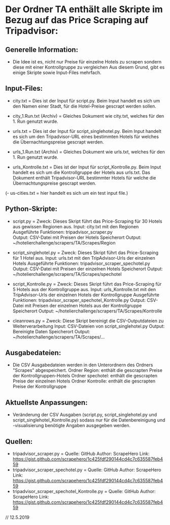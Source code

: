 # Der Ordner TA enthält alle Skripte im Bezug auf das Price Scraping auf Tripadvisor:


## Generelle Information:
- Die Idee ist es, nicht nur Preise für einzelne Hotels zu scrapen sondern diese mit einer Kontrollgruppe zu vergleichen
  Aus diesem Grund, gibt es einige Skripte sowie Input-Files mehrfach.

## Input-Files:
- city.txt = 
			Dies ist der Input für script.py. Beim Input handelt es sich um den Namen einer Stadt, für die Hotel-Preise gescrapt werden sollen.

- city_1.Run.txt (Archiv) = 
			Gleiches Dokument wie city.txt, welches für den 1. Run genutzt wurde.

- urls.txt = 
			Dies ist der Input für script_singlehotel.py. Beim Input handelt es sich um den Tripadvisor-URL eines bestimmten Hotels für welches die Übernachtungspreise gescrapt werden.

- urls_1.Run.txt (Archiv) = 
			Gleiches Dokument wie urls.txt, welches für den 1. Run genutzt wurde.

- urls_Kontrolle.txt = 
			Dies ist der Input für script_Kontrolle.py. Beim Input handelt es sich um die Kontrollgruppe der Hotels aus urls.txt. Das Dokument enthält Tripadvisor-URL bestimmter Hotels für welche die Übernachtungspreise gescrapt werden.

(- us-cities.txt = hier handelt es sich um ein test input file.)


## Python-Skripte:
- script.py = 
			Zweck: Dieses Skript führt das Price-Scraping für 30 Hotels aus gewissen Regionen aus.
			Input: city.txt mit den Regionen  
			Ausgeführte Funktionen: tripadvisor_scraper.py 			
			Output: CSV-Datei mit Preisen der Hotels
			Speicherort Output: ~/hotelierchallenge/scrapers/TA/Scrapes/Region

- script_singlehotel.py =
			Zweck: Dieses Skript führt das Price-Scraping für 1 Hotel aus.
			Input: urls.txt mit den TripAdvisor-Urls der einzelnen Hotels
			Ausgeführte Funktionen: tripadvisor_scraper_spechotel.py
			Output: CSV-Datei mit Preisen der einzelnen Hotels
			Speicherort Output: ~/hotelierchallenge/scrapers/TA/Scrapes/spechotel

- script_Kontrolle.py = 
			Zweck: Dieses Skript führt das Price-Scraping für 5 Hotels aus der Kontrollgruppe aus.
			Input: urls_Kontrolle.txt mit den TripAdvisor-Urls der einzelnen Hotels der Kontrollgruppe
			Ausgeführte Funktionen: tripadvisor_scraper_spechotel_Kontrolle.py
			Output: CSV-Datei mit Preisen der einzelnen Hotels aus der Kontrollgruppe
			Speicherort Output: ~/hotelierchallenge/scrapers/TA/Scrapes/Kontrolle

- cleanrows.py =
			Zweck: Diese Skript bereinigt die CSV-Outputdateien zu Weiterverarbeitung 
			Input: CSV-Dateien von script_singlehotel.py
			Output: Bereinigte Daten
			Speicherort Output: ~/hotelierchallenge/scrapers/TA/Scrapes/...


## Ausgabedateien:
- Die CSV Ausgabedateien werden in den Unterordnern des Ordners "Scrapes" abgespeichert.
		    	Ordner Region: enthält die gescrapten Preise der Kontrollgruppen-Hotels
    			Ordner spechotel: enthält die gescrapten Preise der einzelnen Hotels
			Ordner Kontrolle: enthält die gescrapten Preise der Kontrollgruppe

## Aktuellste Anpassungen:
- Veränderung der CSV Ausgaben (script.py, script_singlehotel.py und script_singlehotel_Kontrolle.py) sodass nur für die Datenbereinigung und -visualisierung benötigte Angaben ausgegeben werden.

## Quellen:
- tripadvisor_scraper.py =
			Quelle: GitHub
			Author: ScrapeHero
			Link: https://gist.github.com/scrapehero/1c425fdf290144cd4c7c635587feb459
- tripadvisor_scraper_spechotel.py = 
			Quelle: GitHub
			Author: ScrapeHero
			Link: https://gist.github.com/scrapehero/1c425fdf290144cd4c7c635587feb459
- tripadvisor_scraper_spechotel_Kontrolle.py = 
			Quelle: GitHub
			Author: ScrapeHero
			Link: https://gist.github.com/scrapehero/1c425fdf290144cd4c7c635587feb459

// 12.5.2019
